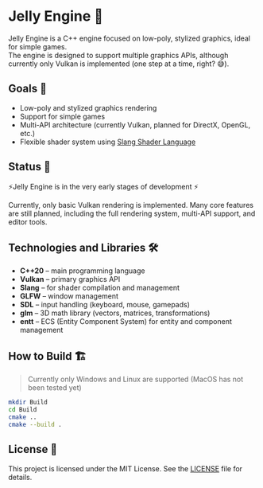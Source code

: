 # Jelly Engine 🐙

Jelly Engine is a C++ engine focused on low-poly, stylized graphics, ideal for simple games.  
The engine is designed to support multiple graphics APIs, although currently only Vulkan is implemented (one step at a time, right? 😅).

## Goals 🎯

- Low-poly and stylized graphics rendering 
- Support for simple games
- Multi-API architecture (currently Vulkan, planned for DirectX, OpenGL, etc.)
- Flexible shader system using [Slang Shader Language](https://github.com/shader-slang/slang)

## Status 🚧

⚡Jelly Engine is in the very early stages of development ⚡  

Currently, only basic Vulkan rendering is implemented. Many core features are still planned, including the full rendering system, multi-API support, and editor tools.

## Technologies and Libraries 🛠️

- **C++20** – main programming language
- **Vulkan** – primary graphics API
- **Slang** – for shader compilation and management
- **GLFW** – window management
- **SDL** – input handling (keyboard, mouse, gamepads)
- **glm** – 3D math library (vectors, matrices, transformations)
- **entt** – ECS (Entity Component System) for entity and component management

## How to Build 🏗️

> Currently only Windows and Linux are supported (MacOS has not been tested yet)

```bash
mkdir Build
cd Build
cmake ..
cmake --build .
````
## License 📄

This project is licensed under the MIT License. See the [LICENSE](LICENSE) file for details.